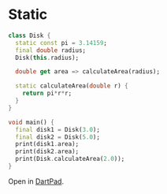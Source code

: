 # Static

```dart
class Disk {
  static const pi = 3.14159;
  final double radius;
  Disk(this.radius);

  double get area => calculateArea(radius);

  static calculateArea(double r) {
    return pi*r*r;
  }
}

void main() {
  final disk1 = Disk(3.0);
  final disk2 = Disk(5.0);
  print(disk1.area);
  print(disk2.area);
  print(Disk.calculateArea(2.0));
}

```

Open in [DartPad](https://dartpad.dev/?id=febfe4b3b5900a1e19e4273bd79d00f7).
